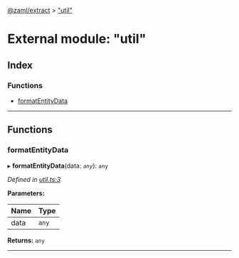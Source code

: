 [@zaml/extract](../README.md) > ["util"](../modules/_util_.md)

# External module: "util"

## Index

### Functions

* [formatEntityData](_util_.md#formatentitydata)

---

## Functions

<a id="formatentitydata"></a>

###  formatEntityData

▸ **formatEntityData**(data: *`any`*): `any`

*Defined in [util.ts:3](https://github.com/nexushubs/zaml-lang/blob/dba599e/packages/zaml-extract/src/util.ts#L3)*

**Parameters:**

| Name | Type |
| ------ | ------ |
| data | `any` |

**Returns:** `any`

___

